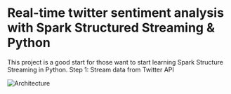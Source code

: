 <H1>Real-time twitter sentiment analysis with Spark Structured Streaming & Python </H1>

This project is a good start for those want to start learning Spark Structure Streaming in Python. 
Step 1: Stream data from Twitter API 

![Architecture](https://github.com/stamatelou/twitter_sentiment_analysis/blob/master/architecture.png)

